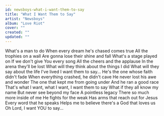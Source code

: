 ```yaml
---
id: newsboys-what-i-want-them-to-say
title: "What I Want Them to Say"
artist: "Newsboys"
album: "Love Riot"
cover: ""
created: ""
updated: ""
---
```


What's a man to do
When every dream he's chased comes true
All the trophies on a wall
Are gonna lose their shine and fall
What's a stage played on
If we don't give You every song
All the cheers and the applause
In the arena they'll be lost
What will they think about the things I did
What will they say about the life I've lived
I want them to say...
He's the one whose faith didn't fade
When everything crashed, he didn't cave
He never lost his awe and wonder
The one that kept me from going under
And he ran a good race
That's what I want, what I want, I want them to say
What if they all know my name
But never see beyond my face
A pointless legacy
There so much more inside of me
He fights for the weak
Has arms that reach out for Jesus
Every word that he speaks
Helps me to believe there's a God that loves us
Oh Lord, I want YOU to say...